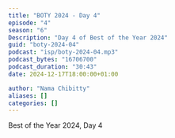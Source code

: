 ```yaml
---
title: "BOTY 2024 - Day 4"
episode: "4"
season: "6"
Description: "Day 4 of Best of the Year 2024"
guid: "boty-2024-04"
podcast: "isp/boty-2024-04.mp3"
podcast_bytes: "16706700"
podcast_duration: "30:43"
date: 2024-12-17T18:00:00+01:00

author: "Nama Chibitty"
aliases: []
categories: []
---
```


Best of the Year 2024, Day 4
